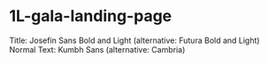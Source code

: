 # 1L-gala-landing-page

Title: Josefin Sans Bold and Light (alternative: Futura Bold and Light)
Normal Text: Kumbh Sans (alternative: Cambria)

